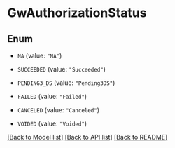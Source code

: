 # GwAuthorizationStatus

## Enum


* `NA` (value: `"NA"`)

* `SUCCEEDED` (value: `"Succeeded"`)

* `PENDING3_DS` (value: `"Pending3DS"`)

* `FAILED` (value: `"Failed"`)

* `CANCELED` (value: `"Canceled"`)

* `VOIDED` (value: `"Voided"`)


[[Back to Model list]](../README.md#documentation-for-models) [[Back to API list]](../README.md#documentation-for-api-endpoints) [[Back to README]](../README.md)


